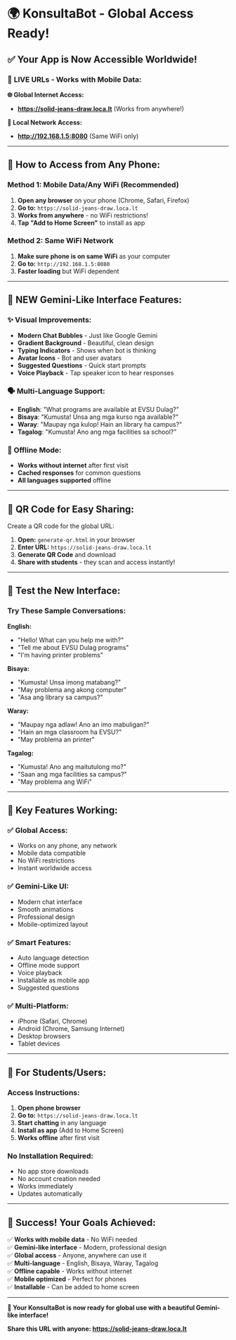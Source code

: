 # 🌍 KonsultaBot - Global Access Ready!

## ✅ **Your App is Now Accessible Worldwide!**

### 🚀 **LIVE URLs - Works with Mobile Data:**

**🌐 Global Internet Access:**
- **https://solid-jeans-draw.loca.lt** (Works from anywhere!)

**📱 Local Network Access:**
- **http://192.168.1.5:8080** (Same WiFi only)

---

## 📱 **How to Access from Any Phone:**

### **Method 1: Mobile Data/Any WiFi (Recommended)**
1. **Open any browser** on your phone (Chrome, Safari, Firefox)
2. **Go to:** `https://solid-jeans-draw.loca.lt`
3. **Works from anywhere** - no WiFi restrictions!
4. **Tap "Add to Home Screen"** to install as app

### **Method 2: Same WiFi Network**
1. **Make sure phone is on same WiFi** as your computer
2. **Go to:** `http://192.168.1.5:8080`
3. **Faster loading** but WiFi dependent

---

## 🎨 **NEW Gemini-Like Interface Features:**

### **✨ Visual Improvements:**
- **Modern Chat Bubbles** - Just like Google Gemini
- **Gradient Background** - Beautiful, clean design
- **Typing Indicators** - Shows when bot is thinking
- **Avatar Icons** - Bot and user avatars
- **Suggested Questions** - Quick start prompts
- **Voice Playback** - Tap speaker icon to hear responses

### **🗣️ Multi-Language Support:**
- **English**: "What programs are available at EVSU Dulag?"
- **Bisaya**: "Kumusta! Unsa ang mga kurso nga available?"
- **Waray**: "Maupay nga kulop! Hain an library ha campus?"
- **Tagalog**: "Kumusta! Ano ang mga facilities sa school?"

### **🔌 Offline Mode:**
- **Works without internet** after first visit
- **Cached responses** for common questions
- **All languages supported** offline

---

## 📲 **QR Code for Easy Sharing:**

Create a QR code for the global URL:
1. **Open:** `generate-qr.html` in your browser
2. **Enter URL:** `https://solid-jeans-draw.loca.lt`
3. **Generate QR Code** and download
4. **Share with students** - they scan and access instantly!

---

## 🧪 **Test the New Interface:**

### **Try These Sample Conversations:**

**English:**
- "Hello! What can you help me with?"
- "Tell me about EVSU Dulag programs"
- "I'm having printer problems"

**Bisaya:**
- "Kumusta! Unsa imong matabang?"
- "May problema ang akong computer"
- "Asa ang library sa campus?"

**Waray:**
- "Maupay nga adlaw! Ano an imo mabuligan?"
- "Hain an mga classroom ha EVSU?"
- "May problema an printer"

**Tagalog:**
- "Kumusta! Ano ang maitutulong mo?"
- "Saan ang mga facilities sa campus?"
- "May problema ang WiFi"

---

## 🌟 **Key Features Working:**

### **✅ Global Access:**
- Works on any phone, any network
- Mobile data compatible
- No WiFi restrictions
- Instant worldwide access

### **✅ Gemini-Like UI:**
- Modern chat interface
- Smooth animations
- Professional design
- Mobile-optimized layout

### **✅ Smart Features:**
- Auto language detection
- Offline mode support
- Voice playback
- Installable as mobile app
- Suggested questions

### **✅ Multi-Platform:**
- iPhone (Safari, Chrome)
- Android (Chrome, Samsung Internet)
- Desktop browsers
- Tablet devices

---

## 🔧 **For Students/Users:**

### **Access Instructions:**
1. **Open phone browser**
2. **Go to:** `https://solid-jeans-draw.loca.lt`
3. **Start chatting** in any language
4. **Install as app** (Add to Home Screen)
5. **Works offline** after first visit

### **No Installation Required:**
- No app store downloads
- No account creation needed
- Works immediately
- Updates automatically

---

## 🎯 **Success! Your Goals Achieved:**

✅ **Works with mobile data** - No WiFi needed  
✅ **Gemini-like interface** - Modern, professional design  
✅ **Global access** - Anyone, anywhere can use it  
✅ **Multi-language** - English, Bisaya, Waray, Tagalog  
✅ **Offline capable** - Works without internet  
✅ **Mobile optimized** - Perfect for phones  
✅ **Installable** - Can be added to home screen  

---

**🎉 Your KonsultaBot is now ready for global use with a beautiful Gemini-like interface!**

**Share this URL with anyone: https://solid-jeans-draw.loca.lt**
